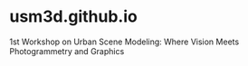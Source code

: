 # usm3d.github.io

1st Workshop on Urban Scene Modeling: Where Vision Meets Photogrammetry and Graphics
